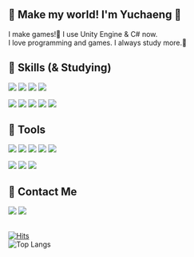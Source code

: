 ## 🐣 Make my world! I'm Yuchaeng 🐣
I make games!🌱 I use Unity Engine & C# now. <br>
I love programming and games. I always study more.🐥
<br>
## 💖 Skills (& Studying)

<img src="https://img.shields.io/badge/-C%23-000000?style=flat-square&logo=Csharp&logoColor=white"/> <img src="https://img.shields.io/badge/Unity-000000?style=flat-square&logo=Unity&logoColor=white"/> <img src="https://img.shields.io/badge/C-A8B9CC?style=flat-square&logo=C&logoColor=white"/> <img src="https://img.shields.io/badge/C++-00599C?style=flat-square&logo=cplusplus&logoColor=white"/>

<img src="https://img.shields.io/badge/Java-8DC63F?style=flat-square&logo=csharp&logoColor=white"/> <img src="https://img.shields.io/badge/Android-34A853?style=flat-square&logo=android&logoColor=white"/> <img src="https://img.shields.io/badge/Kotlin-7F52FF?style=flat-square&logo=kotlin&logoColor=white"/> <img src="https://img.shields.io/badge/MySQL-4479A1?style=flat-square&logo=mysql&logoColor=white"/> <img src="https://img.shields.io/badge/Oracle-F80000?style=flat-square&logo=oracle&logoColor=white"/>


## 💜 Tools
<img src="https://img.shields.io/badge/Visual Studio-5C2D91?style=flat-square&logo=Visual Studio&logoColor=white"/> <img src="https://img.shields.io/badge/Android Studio-3DDC84?style=flat-square&logo=androidstudio&logoColor=white"/> <img src="https://img.shields.io/badge/Firebase-DD2C00?style=flat-square&logo=firebase&logoColor=white"/> <img src="https://img.shields.io/badge/VS Code-007ACC?style=flat-square&logo=Visual Studio Code&logoColor=white"/> <img src="https://img.shields.io/badge/Eclipse-2C2255?style=flat-square&logo=eclipseide&logoColor=white"/>

<img src="https://img.shields.io/badge/GitHub-181717?style=flat-square&logo=github&logoColor=white"/> <img src="https://img.shields.io/badge/GitLab-FC6D26?style=flat-square&logo=gitlab&logoColor=white"/>
 <img src="https://img.shields.io/badge/Figma-F24E1E?style=flat-square&logo=figma&logoColor=white"/>

## 💛 Contact Me
<a href="mailto:shub29@naver.com" target="_blank"><img src="https://img.shields.io/badge/Naver-03C75A?style=flat-square&logo=naver&logoColor=white"/></a>
<a href="mailto:chaae127@gmail.com" target="_blank"><img src="https://img.shields.io/badge/Gmail-EA4335?style=flat-square&logo=gmail&logoColor=white"/></a>
<br><br>

[![Hits](https://hits.seeyoufarm.com/api/count/incr/badge.svg?url=https%3A%2F%2Fgithub.com%2FYuchaeng&count_bg=%23FF5CE3&title_bg=%23FB98FF&icon=&icon_color=%23E7E7E7&title=hits&edge_flat=false)](https://github.com/Yuchaeng)
<br>
![Top Langs](https://github-readme-stats.vercel.app/api/top-langs/?username=Yuchaeng&layout=compact)
